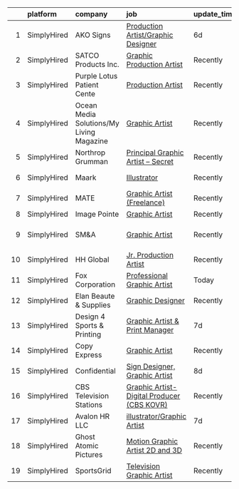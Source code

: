 

|    | platform    | company                                  | job                                                                                                                                                   | update_time   | location                   |
|---:|:------------|:-----------------------------------------|:------------------------------------------------------------------------------------------------------------------------------------------------------|:--------------|:---------------------------|
|  1 | SimplyHired | AKO Signs                                | [Production Artist/Graphic Designer](https://www.simplyhired.com/job/1Uj33OWXmzaE33T1DgmZ1yNx8KhJmmDFvjz2DJjSB-TZzLSlJ4xAoA?q=graphic+artist)         | 6d            | Athens, GA                 |
|  2 | SimplyHired | SATCO Products Inc.                      | [Graphic Production Artist](https://www.simplyhired.com/job/6pZsWAeMjJcpSHxn-Qb_uiWiXTJ2O-oQ1kxjMZ798k3y_4SgRL7YyA?q=graphic+artist)                  | Recently      | Brentwood, NY              |
|  3 | SimplyHired | Purple Lotus Patient Cente               | [Production Artist](https://www.simplyhired.com/job/U0hnTHWaHaHzxd5d0iBKP7Tu-e04vIbM2Ust0TgcokTkiEbRbsFlVQ?q=graphic+artist)                          | Recently      | San Jose, CA               |
|  4 | SimplyHired | Ocean Media Solutions/My Living Magazine | [Graphic Artist](https://www.simplyhired.com/job/lAfwKV-W7SUWKz9OMiIH1e2gCJWZXJFtxSiK7t37wIBHb9zp3I4I5A?q=graphic+artist)                             | Recently      | Stuart, FL                 |
|  5 | SimplyHired | Northrop Grumman                         | [Principal Graphic Artist – Secret](https://www.simplyhired.com/job/QPVIdhfWDtCVbdZbcXr4UkRGC3fHcR-W2dzPhTCoDziqswOpXO4XMg?q=graphic+artist)          | Recently      | Palmdale, CA               |
|  6 | SimplyHired | Maark                                    | [Illustrator](https://www.simplyhired.com/job/gtwqHpqpI1ICKwwVTnw9C1NPtC1rpS1VWJgOilVd9my0RNm4eJOD4w?q=graphic+artist)                                | Recently      | Charlestown, MA            |
|  7 | SimplyHired | MATE                                     | [Graphic Artist (Freelance)](https://www.simplyhired.com/job/0DJnr7H5QPjP6G292Zv43b_Hvi4yNpIFWqN_YMlrhz_btdjNhXFehQ?q=graphic+artist)                 | Recently      | Los Angeles, CA            |
|  8 | SimplyHired | Image Pointe                             | [Graphic Artist](https://www.simplyhired.com/job/9CwGGMqVZiOjul33CCvG6aL3EQAqgQecz5_ITeRUPeD3gPuAcyBv9A?q=graphic+artist)                             | Recently      | Waterloo, IA               |
|  9 | SimplyHired | SM&A                                     | [Graphic Artist](https://www.simplyhired.com/job/RkAsJVlpV2_VG4QTJXIJt7w43lp3FQajWtP7mKqhWerpFo_M2h73RQ?q=graphic+artist)                             | Recently      | United States +4 locations |
| 10 | SimplyHired | HH Global                                | [Jr. Production Artist](https://www.simplyhired.com/job/zCWRkuJRy7GSqn8gJ3MTH1zP9PJyinA9PwhjiwPXsEpJTpjGJmFozw?q=graphic+artist)                      | Recently      | Mountain View, CA          |
| 11 | SimplyHired | Fox Corporation                          | [Professional Graphic Artist](https://www.simplyhired.com/job/73smetABNyvT6gLsSSfnPpgQoB02KtKmFxiK6V8zdBR71u2sJcosXg?q=graphic+artist)                | Today         | Tampa, FL                  |
| 12 | SimplyHired | Elan Beaute & Supplies                   | [Graphic Designer](https://www.simplyhired.com/job/RHcWN_ie5qSTnh-Y7dlIGwC5vEbEchLtQOC-JFxdKYmuHqL7qR9QzQ?q=graphic+artist)                           | Recently      | San Jose, CA               |
| 13 | SimplyHired | Design 4 Sports & Printing               | [Graphic Artist & Print Manager](https://www.simplyhired.com/job/JdwIxls-MI2xv-WYteCN9uOfxfWKLMfbweKbv4-j6sKASkNGqrQjOQ?q=graphic+artist)             | 7d            | Paola, KS                  |
| 14 | SimplyHired | Copy Express                             | [Graphic Artist](https://www.simplyhired.com/job/FD0oN1R6mHKUYGi1uJZAqNVWxuW6q8Eav0whggsNyqXEgqHvToWUtQ?q=graphic+artist)                             | Recently      | Woodstock, IL              |
| 15 | SimplyHired | Confidential                             | [Sign Designer, Graphic Artist](https://www.simplyhired.com/job/jLFfGZXmGo2m2erl2P6QqR9QmOkG9v3YwJPrpOEXCzkrVB62b4RIuA?q=graphic+artist)              | 8d            | Manchester, NH             |
| 16 | SimplyHired | CBS Television Stations                  | [Graphic Artist-Digital Producer (CBS KOVR)](https://www.simplyhired.com/job/SpO24e3U441__0yWImhOV9qL4O7GFyVmXxvuuZAHPCKAcGHWGWHigA?q=graphic+artist) | Recently      | West Sacramento, CA        |
| 17 | SimplyHired | Avalon HR LLC                            | [illustrator/Graphic Artist](https://www.simplyhired.com/job/p26o4t57RG_R0es_gYHiqVr31pWXVXLPGCA69e_TrJ5CYDfPN5eocw?q=graphic+artist)                 | 7d            | Houston, TX                |
| 18 | SimplyHired | Ghost Atomic Pictures                    | [Motion Graphic Artist 2D and 3D](https://www.simplyhired.com/job/TMw7m73JPjTGoc61gNP_XzxVqCUcB8_lD7Tk3k0AYE5bo9zR2tfxaw?q=graphic+artist)            | Recently      | Remote                     |
| 19 | SimplyHired | SportsGrid                               | [Television Graphic Artist](https://www.simplyhired.com/job/txHmVe1oHHG5t7tR_aTV5Mj-y8SToorpXG6rlYyvbQvGXgKA4piFxw?q=graphic+artist)                  | Recently      | Remote                     |